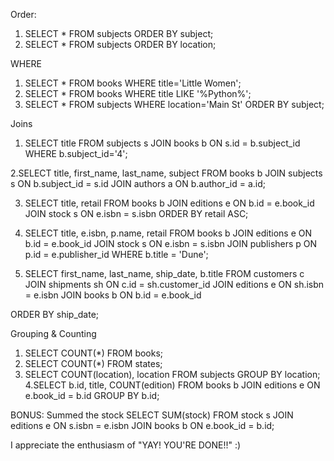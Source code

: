 Order: 
1. SELECT * FROM subjects ORDER BY subject;
2. SELECT * FROM subjects ORDER BY location;

WHERE
1. SELECT * FROM books WHERE title='Little Women';
2. SELECT * FROM books WHERE title LIKE '%Python%';
3. SELECT * FROM subjects WHERE location='Main St' ORDER BY subject;

Joins
1. SELECT title FROM subjects s
    JOIN books b
      ON s.id = b.subject_id
      WHERE b.subject_id='4';

2.SELECT title, first_name, last_name, subject FROM books b
  JOIN subjects s
    ON b.subject_id = s.id
  JOIN authors a
    ON b.author_id = a.id;

3. SELECT title, retail FROM books b
  JOIN editions e
    ON b.id = e.book_id
  JOIN stock s
    ON e.isbn = s.isbn
ORDER BY retail ASC; 

4. SELECT title, e.isbn, p.name, retail  FROM books b
  JOIN editions e
    ON b.id = e.book_id
  JOIN stock s
    ON e.isbn = s.isbn
  JOIN publishers p
    ON p.id = e.publisher_id
WHERE b.title = 'Dune';

5. SELECT first_name, last_name, ship_date, b.title FROM customers c
  JOIN  shipments sh
    ON c.id = sh.customer_id
  JOIN editions e
    ON sh.isbn = e.isbn
  JOIN books b
    ON b.id = e.book_id
  
  ORDER BY ship_date;

Grouping & Counting
1. SELECT COUNT(*) FROM books;
2. SELECT COUNT(*) FROM states;
3. SELECT COUNT(location), location FROM subjects
GROUP BY location;
4.SELECT b.id, title, COUNT(edition) FROM books b
JOIN editions e
ON e.book_id = b.id
GROUP BY b.id;

BONUS: Summed the stock
SELECT SUM(stock) FROM stock s
JOIN editions e
ON s.isbn = e.isbn
JOIN books b
ON e.book_id = b.id;

I appreciate the enthusiasm of "YAY! YOU'RE DONE!!" :)